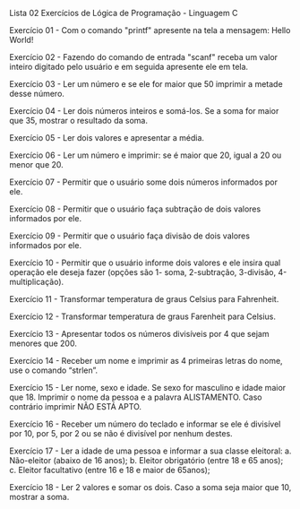 
Lista 02 Exercícios de Lógica de Programação - Linguagem C


Exercício 01 - Com o comando "printf" apresente na tela a mensagem: Hello World!

Exercício 02 - Fazendo do comando de entrada "scanf" receba um valor inteiro digitado pelo usuário e em seguida apresente ele em tela.

Exercício 03 - Ler um número e se ele for maior que 50 imprimir a metade desse número.

Exercício 04 - Ler dois números inteiros e somá-los. Se a soma for maior que 35, mostrar o resultado da soma.

Exercício 05 - Ler dois valores e apresentar a média.

Exercício 06 - Ler um número e imprimir: se é maior que 20, igual a 20 ou menor que 20.

Exercício 07 - Permitir que o usuário some dois números informados por ele.

Exercício 08 - Permitir que o usuário faça subtração de dois valores informados por ele.

Exercício 09 - Permitir que o usuário faça divisão de dois valores informados por ele.

Exercício 10 - Permitir que o usuário informe dois valores e ele insira qual operação ele deseja fazer (opções são 1- soma, 2-subtração, 3-divisão, 4-multiplicação).

Exercício 11 - Transformar temperatura de graus Celsius para Fahrenheit.

Exercício 12 - Transformar temperatura de graus Farenheit para Celsius.

Exercício 13 - Apresentar todos os números divisíveis por 4 que sejam menores que 200.

Exercício 14 - Receber um nome e imprimir as 4 primeiras letras do nome, use o comando “strlen”. 

Exercício 15 - Ler nome, sexo e idade. Se sexo for masculino e idade maior que 18. Imprimir o nome da pessoa e a palavra ALISTAMENTO. Caso contrário imprimir NÃO ESTÁ APTO. 

Exercício 16 - Receber um número do teclado e informar se ele é divisível por 10, por 5, por 2 ou se não é divisível por nenhum destes. 

Exercício 17 - Ler a idade de uma pessoa e informar a sua classe eleitoral:
				a. Não-eleitor (abaixo de 16 anos); 
				b. Eleitor obrigatório (entre 18 e 65 anos);
				c. Eleitor facultativo (entre 16 e 18 e maior de 65anos);

Exercício 18 - Ler 2 valores e somar os dois. Caso a soma seja maior que 10, mostrar a soma.
